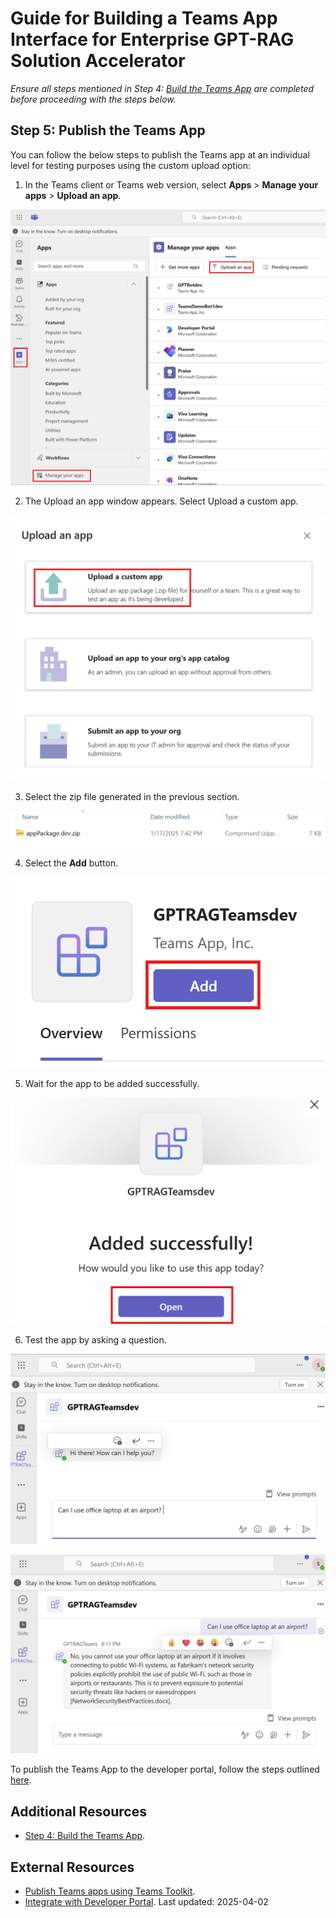 # Guide for Building a Teams App Interface for Enterprise GPT-RAG Solution Accelerator

*Ensure all steps mentioned in Step 4: [Build the Teams App](TEAMS_INTEGRATION_STEP4.md) are completed before proceeding with the steps below.*

## Step 5: Publish the Teams App

You can follow the below steps to publish the Teams app at an individual level for testing purposes using the custom upload option:

1. In the Teams client or Teams web version, select **Apps** > **Manage your apps** > **Upload an app**. 

![Upload Teams App](../media/teams-guide-Step5a.png)

2. The Upload an app window appears. Select Upload a custom app.

![Upload a custom app](../media/teams-guide-Step5b.png)

3. Select the zip file generated in the previous section.

![Select Zip File](../media/teams-guide-Step5c.png)

4. Select the **Add** button.

![Add button](../media/teams-guide-Step5d.png)

5. Wait for the app to be added successfully. 

![App Added Success](../media/teams-guide-Step5f.png)

6. Test the app by asking a question. 

![Test prompt](../media/teams-guide-Step5g.png)

![Chat Response](../media/teams-guide-Step5h.png)

To publish the Teams App to the developer portal, follow the steps outlined [here](https://learn.microsoft.com/en-us/microsoftteams/platform/toolkit/publish-your-teams-apps-using-developer-portal).


## Additional Resources
- [Step 4: Build the Teams App](TEAMS_INTEGRATION_STEP4.md).

## External Resources
- [Publish Teams apps using Teams Toolkit](https://learn.microsoft.com/en-us/microsoftteams/platform/toolkit/publish#upload-app-package).
- [Integrate with Developer Portal](https://learn.microsoft.com/en-us/microsoftteams/platform/toolkit/publish-your-teams-apps-using-developer-portal).
Last updated: 2025-04-02
